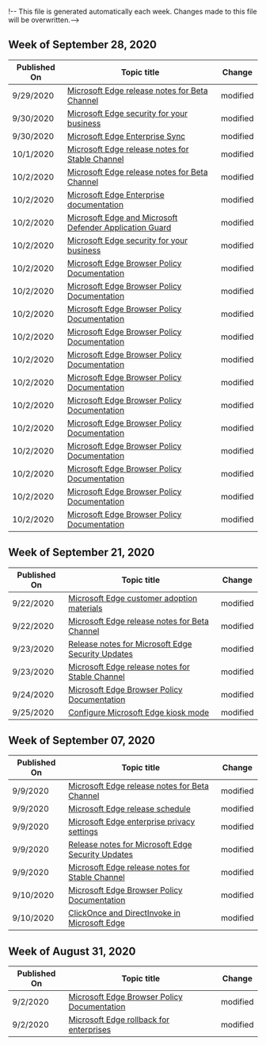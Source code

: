 !-- This file is generated automatically each week. Changes made to this file will be overwritten.-->




## Week of September 28, 2020


| Published On |Topic title | Change |
|------|------------|--------|
| 9/29/2020 | [Microsoft Edge release notes for Beta Channel](/DeployEdge/microsoft-edge-relnote-beta-channel) | modified |
| 9/30/2020 | [Microsoft Edge security for your business](/DeployEdge/ms-edge-security-for-business) | modified |
| 9/30/2020 | [Microsoft Edge Enterprise Sync](/DeployEdge/microsoft-edge-enterprise-sync) | modified |
| 10/1/2020 | [Microsoft Edge release notes for Stable Channel](/DeployEdge/microsoft-edge-relnote-stable-channel) | modified |
| 10/2/2020 | [Microsoft Edge release notes for Beta Channel](/DeployEdge/microsoft-edge-relnote-beta-channel) | modified |
| 10/2/2020 | [Microsoft Edge Enterprise documentation](/DeployEdge/index) | modified |
| 10/2/2020 | [Microsoft Edge and Microsoft Defender Application Guard](/DeployEdge/microsoft-edge-security-windows-defender-application-guard) | modified |
| 10/2/2020 | [Microsoft Edge security for your business](/DeployEdge/ms-edge-security-for-business) | modified |
| 10/2/2020 | [Microsoft Edge Browser Policy Documentation](/DeployEdge/browser-policies/de-de/microsoft-edge-policies) | modified |
| 10/2/2020 | [Microsoft Edge Browser Policy Documentation](/DeployEdge/browser-policies/en-us/microsoft-edge-policies) | modified |
| 10/2/2020 | [Microsoft Edge Browser Policy Documentation](/DeployEdge/browser-policies/es-es/microsoft-edge-policies) | modified |
| 10/2/2020 | [Microsoft Edge Browser Policy Documentation](/DeployEdge/browser-policies/fr-fr/microsoft-edge-policies) | modified |
| 10/2/2020 | [Microsoft Edge Browser Policy Documentation](/DeployEdge/browser-policies/it-it/microsoft-edge-policies) | modified |
| 10/2/2020 | [Microsoft Edge Browser Policy Documentation](/DeployEdge/browser-policies/ja-jp/microsoft-edge-policies) | modified |
| 10/2/2020 | [Microsoft Edge Browser Policy Documentation](/DeployEdge/browser-policies/ko-kr/microsoft-edge-policies) | modified |
| 10/2/2020 | [Microsoft Edge Browser Policy Documentation](/DeployEdge/browser-policies/pt-br/microsoft-edge-policies) | modified |
| 10/2/2020 | [Microsoft Edge Browser Policy Documentation](/DeployEdge/browser-policies/ru-ru/microsoft-edge-policies) | modified |
| 10/2/2020 | [Microsoft Edge Browser Policy Documentation](/DeployEdge/browser-policies/zh-cn/microsoft-edge-policies) | modified |
| 10/2/2020 | [Microsoft Edge Browser Policy Documentation](/DeployEdge/browser-policies/zh-tw/microsoft-edge-policies) | modified |
| 10/2/2020 | [Microsoft Edge Browser Policy Documentation](/DeployEdge/microsoft-edge-policies) | modified |


## Week of September 21, 2020


| Published On |Topic title | Change |
|------|------------|--------|
| 9/22/2020 | [Microsoft Edge customer adoption materials](/DeployEdge/microsoft-edge-customer-adoption-kit) | modified |
| 9/22/2020 | [Microsoft Edge release notes for Beta Channel](/DeployEdge/microsoft-edge-relnote-beta-channel) | modified |
| 9/23/2020 | [Release notes for Microsoft Edge Security Updates](/DeployEdge/microsoft-edge-relnotes-security) | modified |
| 9/23/2020 | [Microsoft Edge release notes for Stable Channel](/DeployEdge/microsoft-edge-relnote-stable-channel) | modified |
| 9/24/2020 | [Microsoft Edge Browser Policy Documentation](/DeployEdge/microsoft-edge-policies) | modified |
| 9/25/2020 | [Configure Microsoft Edge kiosk mode](/DeployEdge/microsoft-edge-configure-kiosk-mode) | modified |


## Week of September 07, 2020


| Published On |Topic title | Change |
|------|------------|--------|
| 9/9/2020 | [Microsoft Edge release notes for Beta Channel](/DeployEdge/microsoft-edge-relnote-beta-channel) | modified |
| 9/9/2020 | [Microsoft Edge release schedule](/DeployEdge/microsoft-edge-release-schedule) | modified |
| 9/9/2020 | [Microsoft Edge enterprise privacy settings](/DeployEdge/microsoft-edge-enterprise-privacy-settings) | modified |
| 9/9/2020 | [Release notes for Microsoft Edge Security Updates](/DeployEdge/microsoft-edge-relnotes-security) | modified |
| 9/9/2020 | [Microsoft Edge release notes for Stable Channel](/DeployEdge/microsoft-edge-relnote-stable-channel) | modified |
| 9/10/2020 | [Microsoft Edge Browser Policy Documentation](/DeployEdge/microsoft-edge-policies) | modified |
| 9/10/2020 | [ClickOnce and DirectInvoke in Microsoft Edge](/DeployEdge/edge-learn-more-co-di) | modified |


## Week of August 31, 2020


| Published On |Topic title | Change |
|------|------------|--------|
| 9/2/2020 | [Microsoft Edge Browser Policy Documentation](/DeployEdge/microsoft-edge-policies) | modified |
| 9/2/2020 | [Microsoft Edge rollback for enterprises](/DeployEdge/edge-learnmore-rollback) | modified |